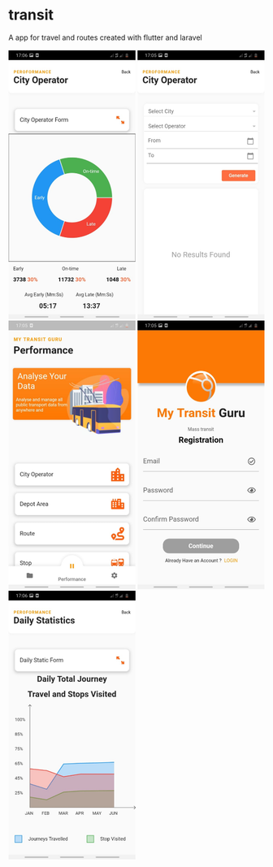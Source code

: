 # transit

A app for travel and routes created with flutter and laravel
<br/>
<br/>
<img src="Sceenshots/1.jpeg" alt="drawing" width="250"/>
<img src="Sceenshots/2.jpeg" alt="drawing" width="250"/>
<img src="Sceenshots/3.jpeg" alt="drawing" width="250"/>
<img src="Sceenshots/4.jpeg" alt="drawing" width="250"/>
<img src="Sceenshots/5.jpeg" alt="drawing" width="250"/>
